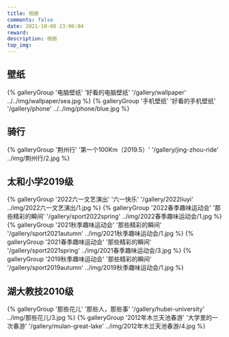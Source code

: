 ```yaml
---
title: 相册
comments: false
date: 2021-10-08 23:06:04
reward:
description: 相册
top_img:
---
```

<style>
.page-title {
    display: none;
  }
</style>
## 壁纸

<div class="gallery-group-main">
{% galleryGroup '电脑壁纸' '好看的电脑壁纸' '/gallery/wallpaper' ../../img/wallpaper/sea.jpg %}
{% galleryGroup '手机壁纸' '好看的手机壁纸' '/gallery/phone' ../../img/phone/blue.jpg %}
</div>

## 骑行

<div class="gallery-group-main">
{% galleryGroup '荆州行' '第一个100Km（2019.5）' '/gallery/jing-zhou-ride' ../img/荆州行/2.jpg %}
</div>


## 太和小学2019级

<div class="gallery-group-main">
{% galleryGroup '2022六一文艺演出' '六一快乐' '/gallery/2022liuyi' ../img/2022六一文艺演出/1.jpg %}
{% galleryGroup '2022春季趣味运动会' '那些精彩的瞬间' '/gallery/sport2022spring' ../img/2022春季趣味运动会/1.jpg %}
{% galleryGroup '2021秋季趣味运动会' '那些精彩的瞬间' '/gallery/sport2021autumn' ../img/2021秋季趣味运动会/1.jpg %}
{% galleryGroup '2021春季趣味运动会' '那些精彩的瞬间' '/gallery/sport2021spring' ../img/2021春季趣味运动会/3.jpg %}
{% galleryGroup '2019秋季趣味运动会' '那些精彩的瞬间' '/gallery/sport2019autumn' ../img/2019秋季趣味运动会/1.jpg %}
</div>


## 湖大教技2010级

<div class="gallery-group-main">
{% galleryGroup '那些花儿' '那些人，那些事' '/gallery/hubei-university' ../img/那些花儿/3.jpg %}
{% galleryGroup '2012年木兰天池春游' '大学里的一次春游' '/gallery/mulan-great-lake' ../img/2012年木兰天池春游/4.jpg %}
</div>
